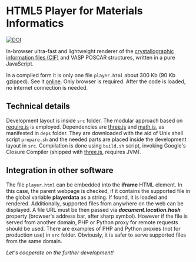 HTML5 Player for Materials Informatics
======
[![DOI](https://zenodo.org/badge/18811/tilde-lab/player.html.svg)](https://zenodo.org/badge/latestdoi/18811/tilde-lab/player.html)

In-browser ultra-fast and lightweight renderer of the [crystallographic information files (CIF)](https://en.wikipedia.org/wiki/Crystallographic_Information_File) and VASP POSCAR structures, written in a pure JavaScript.

In a compiled form it is only one file ```player.html``` about 300 Kb (90 Kb gzipped). See it [online](http://tilde-lab.github.io/player.html). Only browser is required. After the code is loaded, no internet connection is needed.

Technical details
------

Development layout is inside ```src``` folder. The modular approach based on [require.js](http://requirejs.org) is employed. Dependencies are [three.js](https://github.com/mrdoob/three.js) and [math.js](http://mathjs.org), as manifested in ```deps``` folder. They are downloaded with the aid of Unix shell script ```prepare.sh``` and the needed parts are placed inside the development layout in ```src```. Compilation is done using ```build.sh``` script, invoking Google's Closure Compiler (shipped with [three.js](https://github.com/mrdoob/three.js), requires JVM).

Integration in other software
------

The file ```player.html``` can be embedded into the **iframe** HTML element. In this case, the parent webpage is checked, if it contains the supported file in the global variable **playerdata** as a string. If found, it is loaded and rendered. Additionally, supported files from anywhere on the web can be displayed. A file URL must be then passed via **_document.location.hash_** property (browser's address bar, after sharp symbol). However if the file is served from another domain, PHP or Python proxy for remote requests should be used. There are examples of PHP and Python proxies (not for production use) in ```src``` folder. Obviously, it is safer to serve supported files from the same domain.

_Let's cooperate on the further development!_
